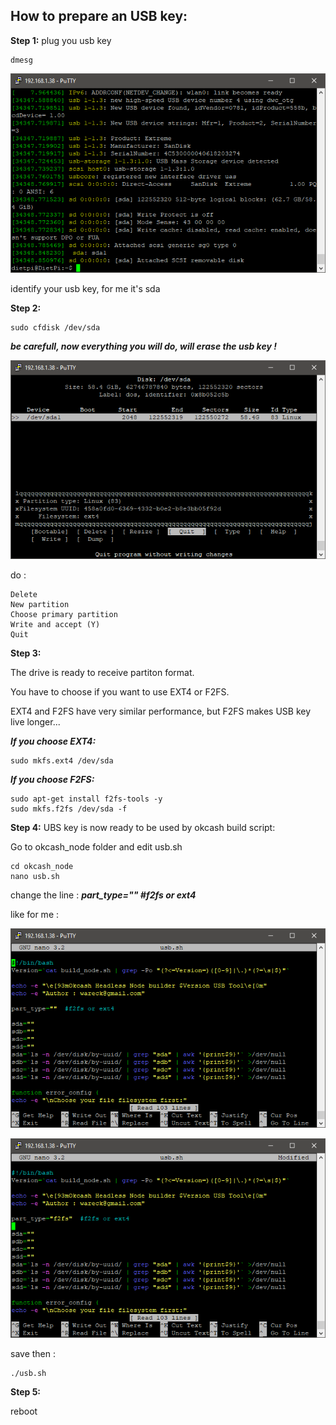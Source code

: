 ## How to prepare an USB key:

**Step 1:**
plug you usb key

    dmesg
![](https://raw.githubusercontent.com/wareck/okcash_node/master/docs/images/usb/1.png)

identify your usb key, for me it's sda 

**Step 2:**

    sudo cfdisk /dev/sda

***be carefull, now everything you will do, will erase the usb key !***

![](https://raw.githubusercontent.com/wareck/okcash_node/master/docs/images/usb/2.png)

do :

    Delete
    New partition
    Choose primary partition
    Write and accept (Y)
    Quit

**Step 3:**

The drive is ready to receive partiton format.

You have to choose if you want to use EXT4 or F2FS.

EXT4 and F2FS have very similar performance, but F2FS makes USB key live longer...

***If you choose EXT4:***

    sudo mkfs.ext4 /dev/sda
    
 ***If you choose F2FS:***

    sudo apt-get install f2fs-tools -y
    sudo mkfs.f2fs /dev/sda -f

**Step 4:**
UBS key is now ready to be used by okcash build script:

Go to okcash_node folder and edit usb.sh

    cd okcash_node
    nano usb.sh
    
change the line :
***part_type=""  #f2fs or ext4***

like for me :

![](https://raw.githubusercontent.com/wareck/okcash_node/master/docs/images/usb/3.png)

![](https://raw.githubusercontent.com/wareck/okcash_node/master/docs/images/usb/4.png)

save then :

    ./usb.sh

**Step 5:**

reboot
